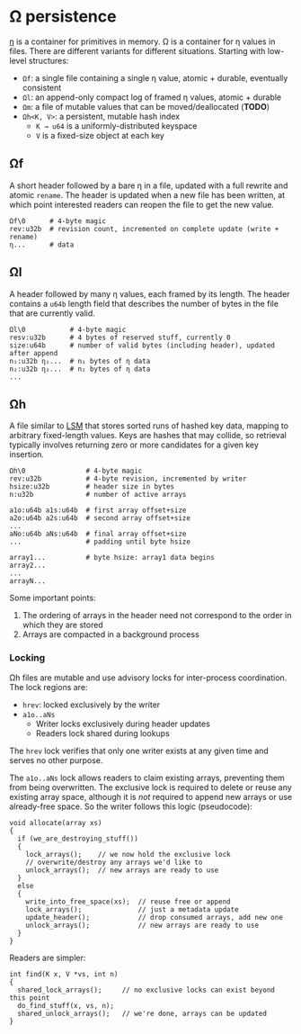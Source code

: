 # Ω persistence
[η](eta.md) is a container for primitives in memory. Ω is a container for η values in files. There are different variants for different situations. Starting with low-level structures:

+ `Ωf`: a single file containing a single η value, atomic + durable, eventually consistent
+ `Ωl`: an append-only compact log of framed η values, atomic + durable
+ `Ωm`: a file of mutable values that can be moved/deallocated (**TODO**)
+ `Ωh<K, V>`: a persistent, mutable hash index
  + `K → u64` is a uniformly-distributed keyspace
  + `V` is a fixed-size object at each key


## Ωf
A short header followed by a bare η in a file, updated with a full rewrite and atomic `rename`. The header is updated when a new file has been written, at which point interested readers can reopen the file to get the new value.

```
Ωf\0      # 4-byte magic
rev:u32b  # revision count, incremented on complete update (write + rename)
η...      # data
```


## Ωl
A header followed by many η values, each framed by its length. The header contains a `u64b` length field that describes the number of bytes in the file that are currently valid.

```
Ωl\0           # 4-byte magic
resv:u32b      # 4 bytes of reserved stuff, currently 0
size:u64b      # number of valid bytes (including header), updated after append
n₁:u32b η₁...  # n₁ bytes of η data
n₂:u32b η₂...  # n₂ bytes of η data
...
```


## Ωh
A file similar to [LSM](https://en.wikipedia.org/wiki/Log-structured_merge-tree) that stores sorted runs of hashed key data, mapping to arbitrary fixed-length values. Keys are hashes that may collide, so retrieval typically involves returning zero or more candidates for a given key insertion.

```
Ωh\0               # 4-byte magic
rev:u32b           # 4-byte revision, incremented by writer
hsize:u32b         # header size in bytes
n:u32b             # number of active arrays

a1o:u64b a1s:u64b  # first array offset+size
a2o:u64b a2s:u64b  # second array offset+size
...
aNo:u64b aNs:u64b  # final array offset+size
...                # padding until byte hsize

array1...          # byte hsize: array1 data begins
array2...
...
arrayN...
```

Some important points:

1. The ordering of arrays in the header need not correspond to the order in which they are stored
2. Arrays are compacted in a background process


### Locking
Ωh files are mutable and use advisory locks for inter-process coordination. The lock regions are:

+ `hrev`: locked exclusively by the writer
+ `a1o..aNs`
  + Writer locks exclusively during header updates
  + Readers lock shared during lookups

The `hrev` lock verifies that only one writer exists at any given time and serves no other purpose.

The `a1o..aNs` lock allows readers to claim existing arrays, preventing them from being overwritten. The exclusive lock is required to delete or reuse any existing array space, although it is _not_ required to append new arrays or use already-free space. So the writer follows this logic (pseudocode):

```
void allocate(array xs)
{
  if (we_are_destroying_stuff())
  {
    lock_arrays();    // we now hold the exclusive lock
    // overwrite/destroy any arrays we'd like to
    unlock_arrays();  // new arrays are ready to use
  }
  else
  {
    write_into_free_space(xs);  // reuse free or append
    lock_arrays();              // just a metadata update
    update_header();            // drop consumed arrays, add new one
    unlock_arrays();            // new arrays are ready to use
  }
}
```

Readers are simpler:

```
int find(K x, V *vs, int n)
{
  shared_lock_arrays();     // no exclusive locks can exist beyond this point
  do_find_stuff(x, vs, n);
  shared_unlock_arrays();   // we're done, arrays can be updated
}
```
